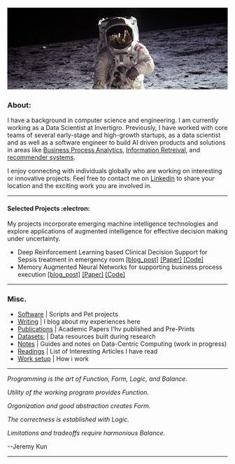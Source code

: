 
![Alt text](nasa.jpg)

###  About:
I have a background in computer science and engineering.  I am currently working as a Data Scientist at Invertigro. Previously, I have worked with core teams of several early-stage and high-growth startups, as a data scientist and as well as a software engineer to build AI driven products and solutions in areas like [Business Process Analytics](https://www.asjadk.com/deepprocess/), [Information Retreival](https://www.asjadk.com/semantic_search/), and [recommender systems](https://www.asjadk.com/music/). 

I enjoy connecting with individuals globally who are working on interesting or innovative projects. Feel free to contact me on [Linkedin](https://www.linkedin.com/in/asjad/) to share your location and the exciting work you are involved in.

----

#### Selected Projects  :electron:	

My projects incorporate emerging machine intelligence technologies and explore applications of augmented intelligence for effective decision making under uncertainty.

- Deep Reinforcement Learning based Clinical Decision Support for Sepsis treatment in emergency room  [[blog_post]](https://www.asjadk.com/decision_support/) [[Paper]](https://link.springer.com/chapter/10.1007/978-3-030-91431-8_2) [[Code]](https://github.com/asjad99/MIMIC_RL_COACH)
- Memory Augmented Neural Networks for supporting business process execution [[blog_post]](https://www.asjadk.com/deepprocess/) [[Paper]](https://link.springer.com/chapter/10.1007/978-3-030-91431-8_2) [[Code]](https://www.github.com/asjad99/DeepProcess)


----


### Misc.

- [Software](https://github.com/asjad99/software_directory/blob/main/README.md)  | Scripts and Pet projects 
- [Writing](https://www.asjadk.com/) |  I blog about my experiences here 
- [Publications](https://scholar.google.com.au/citations?user=3dLAqxwAAAAJ&hl=en&oi=sra) | Academic Papers I'hv published and Pre-Prints
- [Datasets:](https://www.kaggle.com/asjad99) | Data resources built during research
- [Notes](https://github.com/asjad99/knowledge_base) | Guides and notes on Data-Centric Computing (work in progress)  
- [Readings](https://github.com/asjad99/general_readings) | List of Interesting Articles I have read 
- [Work setup](https://github.com/asjad99/software_directory/blob/main/pc_build.md) | How i work 

-----------

*Programming is the art of Function, Form, Logic, and Balance.*

*Utility of the working program provides Function.*

*Organization and good abstraction creates Form.*

*The correctness is established with Logic.*

*Limitations and tradeoffs require harmonious Balance.*

--Jeremy Kun



-----------


<!---
 Systems Programming Rust (OS + databases)

Databases, 
http://www.gotw.ca/publications/concurrency-ddj.htm
https://news.ycombinator.com/item?id=27647079
-->


<!-- Moonshots: 
https://github.com/ossu/computer-science#readme
Human-level concept learning through probabilistic program induction
Going deep into langauge, reinforcement learning 
<a href="">
  <img align="center" src="https://github-readme-streak-stats.herokuapp.com/?user=asjad99&theme=blue-green" />
</a>
<!-- 
https://www.cs.cornell.edu/jeh/book.pdf
https://web.stanford.edu/class/cs168/index.html
- BDI systems 

<!--unity ant simulation
https://www.youtube.com/watch?v=X-iSQQgOd1A

<!-- inspiration: 
https://paperswithcode.com/sota
also see data products and newsletters: 
<!-- 
-



"A person often meets his destiny on the road he took to avoid it."

*“If you want to build a ship, don't drum up the men to gather wood, divide the work, and give orders. Instead, teach them to yearn for the vast and endless sea.”*
--->






